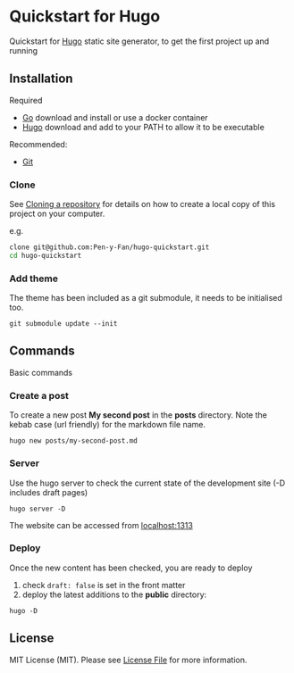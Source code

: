 # Quickstart for Hugo

Quickstart for [Hugo](https://gohugo.io/getting-started/quick-start/) static site generator, to get the first project up and running

## Installation

Required

- [Go](https://go.dev/) download and install or use a docker container
- [Hugo](https://gohugo.io/getting-started/) download and add to your PATH to allow it to be executable

Recommended:

- [Git](https://git-scm.com/downloads)

### Clone

See [Cloning a repository](https://help.github.com/en/articles/cloning-a-repository) for details on how to create a
local copy of this project on your computer.

e.g.

```sh
clone git@github.com:Pen-y-Fan/hugo-quickstart.git
cd hugo-quickstart
```

### Add theme

The theme has been included as a git submodule, it needs to be initialised too.

```shell
git submodule update --init
```

## Commands

Basic commands

### Create a post

To create a new post **My second post** in the **posts** directory. Note the kebab case (url friendly) for the markdown
file name.

```shell
hugo new posts/my-second-post.md
```

### Server

Use the hugo server to check the current state of the development site (-D includes draft pages)

```shell
hugo server -D
```

The website can be accessed from <localhost:1313>

### Deploy

Once the new content has been checked, you are ready to deploy

1. check `draft: false` is set in the front matter
2. deploy the latest additions to the **public** directory:

```shell
hugo -D
```

## License

MIT License (MIT). Please see [License File](LICENSE.md) for more information.
